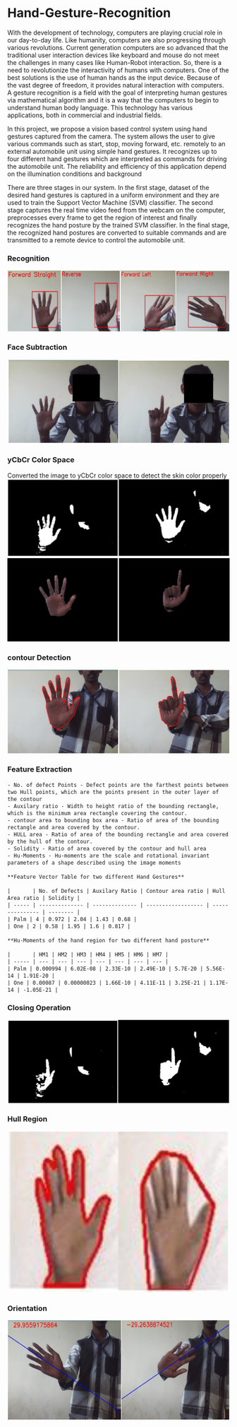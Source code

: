 # Hand-Gesture-Recognition

With the development of technology, computers are playing crucial role in our day-to-day life. Like humanity, computers are also progressing through various revolutions. Current generation computers are so advanced that the traditional user interaction devices like keyboard and mouse do not meet the challenges in many cases like Human-Robot interaction. So, there is a need to revolutionize the interactivity of humans with computers. One of the best solutions is the use of human hands as the input device. Because of the vast degree of freedom, it provides natural interaction with computers. A gesture recognition is a field with the goal of interpreting human gestures via mathematical algorithm and it is a way that the computers to begin to understand human body language. This technology has various applications, both in commercial and industrial fields.


In this project, we propose a vision based control system using hand gestures captured from the camera. The system allows the user to give various commands such as start, stop, moving forward, etc. remotely to an external automobile unit using simple hand gestures. It recognizes up to four different hand gestures which are interpreted as commands for driving the automobile unit. The reliability and efficiency of this application depend on the illumination conditions and background


There are three stages in our system. In the first stage, dataset of the desired hand gestures is captured in a uniform environment and they are used to train the Support Vector Machine (SVM) classifier. The second stage captures the real time video feed from the webcam on the computer, preprocesses every frame to get the region of interest and finally recognizes the hand posture by the trained SVM classifier. In the final stage, the recognized hand postures are converted to suitable commands and are transmitted to a remote device to control the automobile unit.

### Recognition
![](images/HandGestureRecognition.png)

### Face Subtraction
![](images/FaceSubtractionUsingHaar.png)

### yCbCr Color Space
Converted the image to yCbCr color space to detect the skin color properly
![](images/ycbcr.png)
![](images/ycbcr2.png)

### contour Detection
![](images/contour.png)

### Feature Extraction
    - No. of defect Points - Defect points are the farthest points between two Hull points, which are the points present in the outer layer of the contour
    - Auxilary ratio - Width to height ratio of the bounding rectangle, which is the minimum area rectangle covering the contour.
    - contour area to bounding box area - Ratio of area of the bounding rectangle and area covered by the contour.
    - HULL area - Ratio of area of the bounding rectangle and area covered by the hull of the contour.
    - Solidity - Ratio of area covered by the contour and hull area
    - Hu-Moments - Hu-moments are the scale and rotational invariant parameters of a shape described using the image moments

    **Feature Vector Table for two different Hand Gestures**

    |       | No. of Defects | Auxilary Ratio | Contour area ratio | Hull Area ratio | Solidity |
    | ----- | -------------- | -------------- | ------------------ | --------------- | -------- |
    | Palm | 4 | 0.972 | 2.04 | 1.43 | 0.68 |
    | One | 2 | 0.58 | 1.95 | 1.6 | 0.817 |

    **Hu-Moments of the hand region for two different hand posture**

    |       | HM1 | HM2 | HM3 | HM4 | HM5 | HM6 | HM7 |
    | ----- | --- | --- | --- | --- | --- | --- | --- |
    | Palm | 0.000994 | 6.02E-08 | 2.33E-10 | 2.49E-10 | 5.7E-20 | 5.56E-14 | 1.91E-20 |
    | One | 0.00087 | 0.00000023 | 1.66E-10 | 4.11E-11 | 3.25E-21 | 1.17E-14 | -1.05E-21 |

### Closing Operation
![](images/Closing.png)

### Hull Region
![](images/contourAndHull.png)

### Orientation
![](images/orientation.png)


